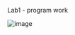 Lab1 - program work

![image](https://github.com/Kovalenko-VO/Human-machine-interface/assets/159777878/0b97edde-8ceb-4c29-acb9-7d3d9043db0f)
